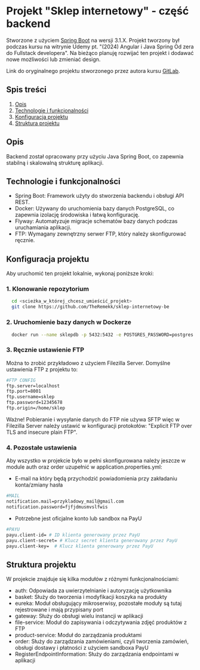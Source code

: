 # Projekt "Sklep internetowy" - część backend

Stworzone z użyciem [Spring Boot](https://github.com/spring-projects/spring-boot) na wersji 3.1.X.
Projekt tworzony był podczas kursu na witrynie Udemy pt. "(2024) Angular i Java Spring Od zera do Fullstack developera". Na bieżąco planuję rozwijać ten projekt i dodawać nowe możliwości lub zmieniać design.

Link do oryginalnego projektu stworzonego przez autora kursu [GitLab](https://gitlab.com/udemycourses3053026/projekt-wspolny-fe).

## Spis treści

1. [Opis](#l1)
2. [Technologie i funkcjonalności](#l2)
3. [Konfiguracja projektu](#l3)
4. [Struktura projektu](#l4)

<a id="l1"></a>
## Opis

Backend został opracowany przy użyciu Java Spring Boot, co zapewnia stabilną i skalowalną strukturę aplikacji.

<a id="l2"></a>

## Technologie i funkcjonalności
* Spring Boot: Framework użyty do stworzenia backendu i obsługi API REST.
* Docker: Używany do uruchomienia bazy danych PostgreSQL, co zapewnia izolację środowiska i łatwą konfigurację.
* Flyway: Automatyzuje migracje schematów bazy danych podczas uruchamiania aplikacji.
* FTP: Wymagany zewnętrzny serwer FTP, który należy skonfigurować ręcznie.

<a id="l3"></a>

## Konfiguracja projektu

Aby uruchomić ten projekt lokalnie, wykonaj poniższe kroki:

### 1. Klonowanie repozytorium
```bash
  cd <scieżka_w_której_chcesz_umieścić_projekt>
  git clone https://github.com/TheRemekk/sklep-internetowy-be
  ``` 

### 2. Uruchomienie bazy danych w Dockerze

```bash
  docker run --name sklepdb -p 5432:5432 -e POSTGRES_PASSWORD=postgres -d postgres
  ``` 

### 3. Ręcznie ustawienie FTP

Można to zrobić przykładowo z użyciem Filezilla Server. 
Domyślne ustawienia FTP z projektu to:

```bash
#FTP CONFIG
ftp.server=localhost
ftp.port=8001
ftp.username=sklep
ftp.password=12345678
ftp.origin=/home/sklep
``` 

Ważne! Pobieranie i wysyłanie danych do FTP nie używa SFTP więc w Filezilla Server należy ustawić w konfiguracji protokołów: "Explicit FTP over TLS and insecure plain FTP".

### 4. Pozostałe ustawienia  
Aby wszystko w projekcie było w pełni skonfigurowana należy jeszcze w module auth oraz order uzupełnić w application.properties.yml:
* E-mail na który będą przychodzić powiadomienia przy zakładaniu konta/zmiany hasła

```bash
#MAIL
notification.mail=przykladowy_mail@gmail.com
notification.password=fjfjdmusmvslfwis  
```

* Potrzebne jest oficjalne konto lub sandbox na PayU

```bash
#PAYU
payu.client-id= # ID klienta generowany przez PayU
payu.client-secret= # Klucz secret klienta generowany przez PayU
payu.client-key=  # Klucz klienta generowany przez PayU
```
<a id="l4"></a>
## Struktura projektu

W projekcie znajduje się kilka modułów z różnymi funkcjonalnościami:
* auth: Odpowiada za uwierzytelnianie i autoryzację użytkownika
* basket: Służy do tworzenia i modyfikacji koszyka na produkty
* eureka: Moduł obsługujący mikroserwisy, pozostałe moduły są tutaj rejestrowane i mają przypisany port
* gateway: Służy do obsługi wielu instancji w aplikacji
* file-service: Moduł do zapisywania i odczytywania zdjęć produktów z FTP
* product-service: Moduł do zarządzania produktami
* order: Służy do zarządzania zamówieniami, czyli tworzenia zamówień, obsługi dostawy i płatności z użyciem sandboxa PayU
* RegisterEndpointInformation: Służy do zarządzania endpointami w aplikacji
